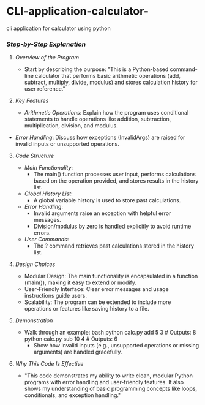 # CLI-application-calculator-
cli application for calculator using python
### *Step-by-Step Explanation*

1. *Overview of the Program*
   - Start by describing the purpose: "This is a Python-based command-line calculator that performs basic arithmetic operations (add, subtract, multiply, divide, modulus) and stores calculation history for user reference."
    
2. *Key Features*
   - *Arithmetic Operations*: Explain how the program uses conditional statements to handle operations like addition, subtraction, multiplication, division, and modulus.
 - *Error Handling*: Discuss how exceptions (InvalidArgs) are raised for invalid inputs or unsupported operations.

3. *Code Structure*
   - *Main Functionality*:
     - The main() function processes user input, performs calculations based on the operation provided, and stores results in the history list.
   - *Global History List*:
     - A global variable history is used to store past calculations.
   - *Error Handling*:
     - Invalid arguments raise an exception with helpful error messages.
     - Division/modulus by zero is handled explicitly to avoid runtime errors.
   - *User Commands*:
     - The ? command retrieves past calculations stored in the history list.

4. *Design Choices*
   - Modular Design: The main functionality is encapsulated in a function (main()), making it easy to extend or modify.
   - User-Friendly Interface: Clear error messages and usage instructions guide users.
   - Scalability: The program can be extended to include more operations or features like saving history to a file.

5. *Demonstration*
   - Walk through an example:
     bash
     python calc.py add 5 3  # Outputs: 8
     python calc.py sub 10 4 # Outputs: 6
       - Show how invalid inputs (e.g., unsupported operations or missing arguments) are handled gracefully.

6. *Why This Code Is Effective*
   - "This code demonstrates my ability to write clean, modular Python programs with error handling and user-friendly features. It also shows my understanding of basic programming concepts like loops, conditionals, and exception handling."
